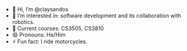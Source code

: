 - 👋 Hi, I’m @claysandos
- 👀 I’m interested in: software development and its collaboration with robotics.
- 🌱 Current courses: CS3505, CS3810
- 😄 Pronouns: He/Him
- ⚡ Fun fact: I ride motorcycles.

<!---
claysandos/claysandos is a ✨ special ✨ repository because its `README.md` (this file) appears on your GitHub profile.
You can click the Preview link to take a look at your changes.
--->
